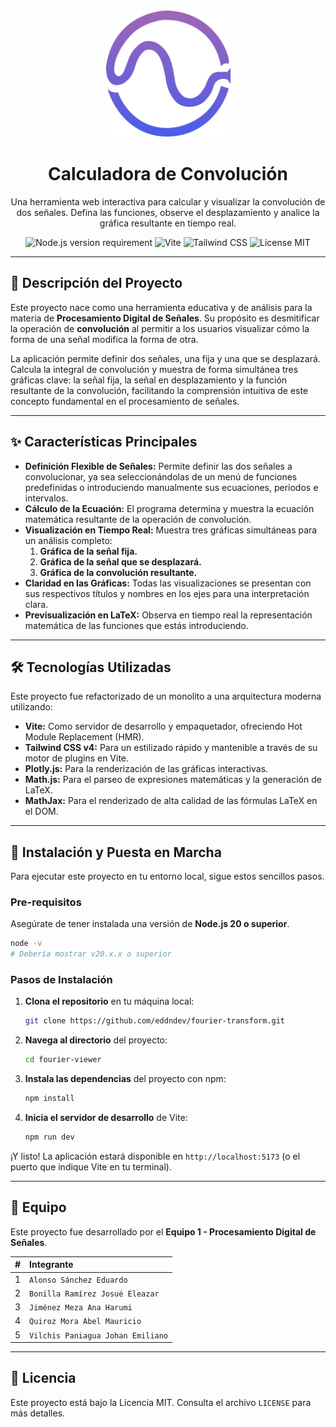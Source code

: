 <div align="center">
  <img src="./assets/logo.svg" alt="Logo del Proyecto" width="200">
  <br/>
  <h1>
    <b>Calculadora de Convolución</b>
  </h1>
  <p>
    Una herramienta web interactiva para calcular y visualizar la convolución de dos señales. Defina las funciones, observe el desplazamiento y analice la gráfica resultante en tiempo real.
  </p>
</div>

<div align="center">
  <img src="https://img.shields.io/badge/Node.js-%3E%3D20-8A2BE2?style=for-the-badge&logo=node.js&logoColor=white" alt="Node.js version requirement">
  <img src="https://img.shields.io/badge/Vite-646CFF?style=for-the-badge&logo=vite&logoColor=white" alt="Vite">
  <img src="https://img.shields.io/badge/Tailwind_CSS-9370DB?style=for-the-badge&logo=tailwind-css&logoColor=white" alt="Tailwind CSS">
  <img src="https://img.shields.io/badge/License-MIT-9370DB?style=for-the-badge" alt="License MIT">
</div>

---

## 📜 Descripción del Proyecto

Este proyecto nace como una herramienta educativa y de análisis para la materia de **Procesamiento Digital de Señales**. Su propósito es desmitificar la operación de **convolución** al permitir a los usuarios visualizar cómo la forma de una señal modifica la forma de otra.

La aplicación permite definir dos señales, una fija y una que se desplazará. Calcula la integral de convolución y muestra de forma simultánea tres gráficas clave: la señal fija, la señal en desplazamiento y la función resultante de la convolución, facilitando la comprensión intuitiva de este concepto fundamental en el procesamiento de señales.

---

## ✨ Características Principales

* **Definición Flexible de Señales:** Permite definir las dos señales a convolucionar, ya sea seleccionándolas de un menú de funciones predefinidas o introduciendo manualmente sus ecuaciones, periodos e intervalos.
* **Cálculo de la Ecuación:** El programa determina y muestra la ecuación matemática resultante de la operación de convolución.
* **Visualización en Tiempo Real:** Muestra tres gráficas simultáneas para un análisis completo:
    1.  **Gráfica de la señal fija.**
    2.  **Gráfica de la señal que se desplazará.**
    3.  **Gráfica de la convolución resultante.**
* **Claridad en las Gráficas:** Todas las visualizaciones se presentan con sus respectivos títulos y nombres en los ejes para una interpretación clara.
* **Previsualización en LaTeX:** Observa en tiempo real la representación matemática de las funciones que estás introduciendo.

---

## 🛠️ Tecnologías Utilizadas

Este proyecto fue refactorizado de un monolito a una arquitectura moderna utilizando:

* **Vite:** Como servidor de desarrollo y empaquetador, ofreciendo Hot Module Replacement (HMR).
* **Tailwind CSS v4:** Para un estilizado rápido y mantenible a través de su motor de plugins en Vite.
* **Plotly.js:** Para la renderización de las gráficas interactivas.
* **Math.js:** Para el parseo de expresiones matemáticas y la generación de LaTeX.
* **MathJax:** Para el renderizado de alta calidad de las fórmulas LaTeX en el DOM.

---

## 🚀 Instalación y Puesta en Marcha

Para ejecutar este proyecto en tu entorno local, sigue estos sencillos pasos.

### **Pre-requisitos**

Asegúrate de tener instalada una versión de **Node.js 20 o superior**.

```bash
node -v
# Debería mostrar v20.x.x o superior
````

### **Pasos de Instalación**

1.  **Clona el repositorio** en tu máquina local:

    ```bash
    git clone https://github.com/eddndev/fourier-transform.git
    ```

2.  **Navega al directorio** del proyecto:

    ```bash
    cd fourier-viewer
    ```

3.  **Instala las dependencias** del proyecto con npm:

    ```bash
    npm install
    ```

4.  **Inicia el servidor de desarrollo** de Vite:

    ```bash
    npm run dev
    ```

¡Y listo\! La aplicación estará disponible en `http://localhost:5173` (o el puerto que indique Vite en tu terminal).

-----

## 👥 Equipo

Este proyecto fue desarrollado por el **Equipo 1 - Procesamiento Digital de Señales**.

| \# | Integrante                    |
| :-: | :---------------------------- |
| 1 | `Alonso Sánchez Eduardo`        |
| 2 | `Bonilla Ramírez Josué Eleazar` |
| 3 | `Jiménez Meza Ana Harumi`       |
| 4 | `Quiroz Mora Abel Mauricio`     |
| 5 | `Vilchis Paniagua Johan Emiliano` |

-----

## 📄 Licencia

Este proyecto está bajo la Licencia MIT. Consulta el archivo `LICENSE` para más detalles.